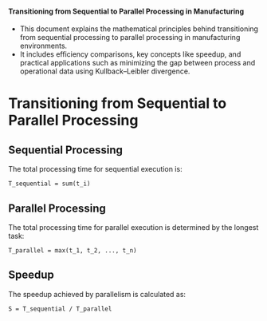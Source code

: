 #### Transitioning from Sequential to Parallel Processing in Manufacturing
- This document explains the mathematical principles behind transitioning from sequential processing to parallel processing in manufacturing environments.
- It includes efficiency comparisons, key concepts like speedup, and practical applications such as minimizing the gap between process and operational data using Kullback–Leibler divergence.


# Transitioning from Sequential to Parallel Processing

## Sequential Processing
The total processing time for sequential execution is:

`T_sequential = sum(t_i)`

## Parallel Processing
The total processing time for parallel execution is determined by the longest task:

`T_parallel = max(t_1, t_2, ..., t_n)`

## Speedup
The speedup achieved by parallelism is calculated as:

`S = T_sequential / T_parallel`
